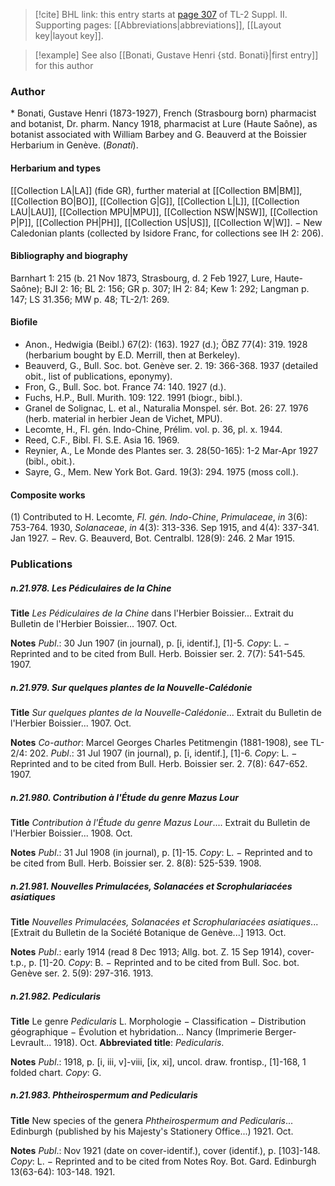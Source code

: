 > [!cite] BHL link: this entry starts at [page 307](https://www.biodiversitylibrary.org/item/103859#page/317/mode/1up) of TL-2 Suppl. II.
> Supporting pages: [[Abbreviations|abbreviations]], [[Layout key|layout key]].

> [!example] See also [[Bonati, Gustave Henri {std. Bonati}|first entry]] for this author

### Author

\* Bonati, Gustave Henri (1873-1927), French (Strasbourg born) pharmacist and botanist, Dr. pharm. Nancy 1918, pharmacist at Lure (Haute Saône), as botanist associated with William Barbey and G. Beauverd at the Boissier Herbarium in Genève. (*Bonati*).

#### Herbarium and types

[[Collection LA|LA]] (fide GR), further material at [[Collection BM|BM]], [[Collection BO|BO]], [[Collection G|G]], [[Collection L|L]], [[Collection LAU|LAU]], [[Collection MPU|MPU]], [[Collection NSW|NSW]], [[Collection P|P]], [[Collection PH|PH]], [[Collection US|US]], [[Collection W|W]]. − New Caledonian plants (collected by Isidore Franc, for collections see IH 2: 206).

#### Bibliography and biography

Barnhart 1: 215 (b. 21 Nov 1873, Strasbourg, d. 2 Feb 1927, Lure, Haute-Saône); BJI 2: 16; BL 2: 156; GR p. 307; IH 2: 84; Kew 1: 292; Langman p. 147; LS 31.356; MW p. 48; TL-2/1: 269.

#### Biofile

- Anon., Hedwigia (Beibl.) 67(2): (163). 1927 (d.); ÖBZ 77(4): 319. 1928 (herbarium bought by E.D. Merrill, then at Berkeley).
- Beauverd, G., Bull. Soc. bot. Genève ser. 2. 19: 366-368. 1937 (detailed obit., list of publications, eponymy).
- Fron, G., Bull. Soc. bot. France 74: 140. 1927 (d.).
- Fuchs, H.P., Bull. Murith. 109: 122. 1991 (biogr., bibl.).
- Granel de Solignac, L. et al., Naturalia Monspel. sér. Bot. 26: 27. 1976 (herb. material in herbier Jean de Vichet, MPU).
- Lecomte, H., Fl. gén. Indo-Chine, Prélim. vol. p. 36, pl. x. 1944.
- Reed, C.F., Bibl. Fl. S.E. Asia 16. 1969.
- Reynier, A., Le Monde des Plantes ser. 3. 28(50-165): 1-2 Mar-Apr 1927 (bibl., obit.).
- Sayre, G., Mem. New York Bot. Gard. 19(3): 294. 1975 (moss coll.).

#### Composite works

(1) Contributed to H. Lecomte, *Fl. gén. Indo-Chine*, *Primulaceae*, *in* 3(6): 753-764. 1930, *Solanaceae*, *in* 4(3): 313-336. Sep 1915, and 4(4): 337-341. Jan 1927. − Rev. G. Beauverd, Bot. Centralbl. 128(9): 246. 2 Mar 1915.

### Publications

##### n.21.978. Les Pédiculaires de la Chine

**Title**
*Les Pédiculaires de la Chine* dans l'Herbier Boissier... Extrait du Bulletin de l'Herbier Boissier... 1907. Oct.

**Notes**
*Publ*.: 30 Jun 1907 (in journal), p. \[i, identif.\], \[1\]-5. *Copy*: L. − Reprinted and to be cited from Bull. Herb. Boissier ser. 2. 7(7): 541-545. 1907.

##### n.21.979. Sur quelques plantes de la Nouvelle-Calédonie

**Title**
*Sur quelques plantes de la Nouvelle-Calédonie*... Extrait du Bulletin de l'Herbier Boissier... 1907. Oct.

**Notes**
*Co-author*: Marcel Georges Charles Petitmengin (1881-1908), see TL-2/4: 202.
*Publ*.: 31 Jul 1907 (in journal), p. \[i, identif.\], \[1\]-6. *Copy*: L. − Reprinted and to be cited from Bull. Herb. Boissier ser. 2. 7(8): 647-652. 1907.

##### n.21.980. Contribution à l'Étude du genre Mazus Lour

**Title**
*Contribution à l'Étude du genre Mazus Lour*.... Extrait du Bulletin de l'Herbier Boissier... 1908. Oct.

**Notes**
*Publ*.: 31 Jul 1908 (in journal), p. \[1\]-15. *Copy*: L. − Reprinted and to be cited from Bull. Herb. Boissier ser. 2. 8(8): 525-539. 1908.

##### n.21.981. Nouvelles Primulacées, Solanacées et Scrophulariacées asiatiques

**Title**
*Nouvelles Primulacées, Solanacées et Scrophulariacées asiatiques*... \[Extrait du Bulletin de la Société Botanique de Genève...\] 1913. Oct.

**Notes**
*Publ*.: early 1914 (read 8 Dec 1913; Allg. bot. Z. 15 Sep 1914), cover-t.p., p. \[1\]-20. *Copy*: B. − Reprinted and to be cited from Bull. Soc. bot. Genève ser. 2. 5(9): 297-316. 1913.

##### n.21.982. Pedicularis

**Title**
Le genre *Pedicularis* L. Morphologie − Classification − Distribution géographique − Évolution et hybridation... Nancy (Imprimerie Berger-Levrault... 1918). Oct.
**Abbreviated title**: *Pedicularis*.

**Notes**
*Publ*.: 1918, p. \[i, iii, v\]-viii, \[ix, xi\], uncol. draw. frontisp., \[1\]-168, 1 folded chart. *Copy*: G.

##### n.21.983. Phtheirospermum and Pedicularis

**Title**
New species of the genera *Phtheirospermum and Pedicularis*... Edinburgh (published by his Majesty's Stationery Office...) 1921. Oct.

**Notes**
*Publ*.: Nov 1921 (date on cover-identif.), cover (identif.), p. \[103\]-148. *Copy*: L. − Reprinted and to be cited from Notes Roy. Bot. Gard. Edinburgh 13(63-64): 103-148. 1921.

